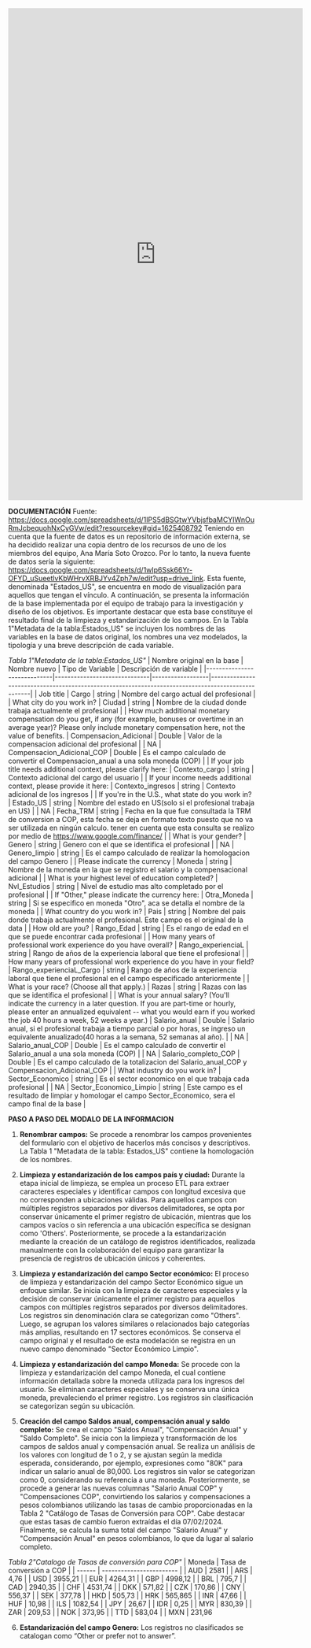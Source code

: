 <iframe width="600" height="1000" src="https://lookerstudio.google.com/embed/reporting/8a79764f-d20f-470e-a227-694b2726b813/page/RespD" frameborder="0" style="border:0" allowfullscreen sandbox="allow-storage-access-by-user-activation allow-scripts allow-same-origin allow-popups allow-popups-to-escape-sandbox"></iframe>


**DOCUMENTACIÓN**
Fuente: https://docs.google.com/spreadsheets/d/1IPS5dBSGtwYVbjsfbaMCYIWnOuRmJcbequohNxCyGVw/edit?resourcekey#gid=1625408792
Teniendo en cuenta que la fuente de datos es un repositorio de información externa, se ha decidido realizar una copia dentro de los recursos de uno de los miembros del equipo, Ana María Soto Orozco. Por lo tanto, la nueva fuente de datos sería la siguiente: https://docs.google.com/spreadsheets/d/1wIp6Ssk66Yr-OFYD_uSueetlvKbWHrvXRBJYv4Zph7w/edit?usp=drive_link. Esta fuente, denominada "Estados_US", se encuentra en modo de visualización para aquellos que tengan el vínculo.
A continuación, se presenta la información de la base implementada por el equipo de trabajo para la investigación y diseño de los objetivos. Es importante destacar que esta base constituye el resultado final de la limpieza y estandarización de los campos. En la Tabla 1"Metadata de la tabla:Estados_US" se incluyen los nombres de las variables en la base de datos original, los nombres una vez modelados, la tipología y una breve descripción de cada variable.

*Tabla 1"Metadata de la tabla:Estados_US"*
| Nombre original en la base | Nombre nuevo                | Tipo de Variable | Descripción de variable                                                                           |
|-----------------------------|------------------------------|------------------|---------------------------------------------------------------------------------------------------|
| Job title                   | Cargo                        | string           | Nombre del cargo actual del profesional                                                          |
| What city do you work in?  | Ciudad                       | string           | Nombre de la ciudad donde trabaja actualmente el profesional                                      |
| How much additional monetary compensation do you get, if any (for example, bonuses or overtime in an average year)? Please only include monetary compensation here, not the value of benefits. | Compensacion_Adicional      | Double           | Valor de la compensacion adicional del profesional                                               |
| NA                          | Compensacion_Adicional_COP   | Double           | Es el campo calculado de convertir el Compensacion_anual  a una sola moneda (COP)                |
| If your job title needs additional context, please clarify here: | Contexto_cargo               | string           | Contexto adicional del cargo del usuario                                                         |
| If your income needs additional context, please provide it here: | Contexto_ingresos            | string           | Contexto adicional de los ingresos                                                                |
| If you're in the U.S., what state do you work in?              | Estado_US                    | string           | Nombre del estado en US(solo si el profesional trabaja en US)                                     |
| NA                          | Fecha_TRM                    | string           | Fecha en la que fue consultada la TRM de conversion a COP, esta fecha se deja en formato texto puesto que no va ser utilizada en ningún calculo. tener en cuenta que esta consulta se realizo por medio de https://www.google.com/finance/ |
| What is your gender?       | Genero                       | string           | Genero con el que se identifica el profesional                                                   |
| NA                          | Genero_limpio                | string           | Es el campo calculado de realizar la homologacion del campo Genero                                |
| Please indicate the currency | Moneda                     | string           | Nombre de la moneda en la que se registro el salario y la compensacional adicional                |
| What is your highest level of education completed?             | Nvl_Estudios                 | string           | Nivel de estudio mas alto completado por el profesional                                           |
| If "Other," please indicate the currency here: | Otra_Moneda       | string           | Si se especifico en moneda "Otro", aca se detalla el nombre de la moneda                           |
| What country do you work in? | Pais                         | string           | Nombre del pais donde trabaja actualmente el profesional. Este campo es el original de la data    |
| How old are you?            | Rango_Edad                   | string           | Es el rango de edad en el que se puede encontrar cada profesional                                 |
| How many years of professional work experience do you have overall? | Rango_experienciaL   | string           | Rango de años de la experiencia laboral que tiene el profesional                                  |
| How many years of professional work experience do you have in your field? | Rango_experienciaL_Cargo | string     | Rango de años de la experiencia laboral que tiene el profesional en el campo especificado anteriormente |
| What is your race? (Choose all that apply.)                    | Razas                        | string           | Razas con las que se identifica el profesional                                                   |
| What is your annual salary? (You'll indicate the currency in a later question. If you are part-time or hourly, please enter an annualized equivalent -- what you would earn if you worked the job 40 hours a week, 52 weeks a year.) | Salario_anual  | Double           | Salario anual, si el profesional trabaja a tiempo parcial o por horas, se ingreso un equivalente anualizado(40 horas a la semana, 52 semanas al año). |
| NA                          | Salario_anual_COP            | Double           | Es el campo calculado de convertir el Salario_anual a una sola moneda (COP)                       |
| NA                          | Salario_completo_COP        | Double           | Es el campo calculado de la totalizacion del Salario_anual_COP  y Compensacion_Adicional_COP      |
| What industry do you work in? | Sector_Economico           | string           | Es el sector economico en el que trabaja cada profesional                                         |
| NA                          | Sector_Economico_Limpio      | string           | Este campo es el resultado de limpiar y homologar el campo Sector_Economico, sera el campo final de la base |


**PASO A PASO DEL MODALO DE LA INFORMACION**
1.	**Renombrar campos:** 
Se procede a renombrar los campos provenientes del formulario con el objetivo de hacerlos más concisos y descriptivos. La Tabla 1 "Metadata de la tabla: Estados_US" contiene la homologación de los nombres.

2.	**Limpieza y estandarización de los campos país y ciudad:**
Durante la etapa inicial de limpieza, se emplea un proceso ETL para extraer caracteres especiales y identificar campos con longitud excesiva que no corresponden a ubicaciones válidas. Para aquellos campos con múltiples registros separados por diversos delimitadores, se opta por conservar únicamente el primer registro de ubicación, mientras que los campos vacíos o sin referencia a una ubicación específica se designan como 'Others'. Posteriormente, se procede a la estandarización mediante la creación de un catálogo de registros identificados, realizada manualmente con la colaboración del equipo para garantizar la presencia de registros de ubicación únicos y coherentes.

3.	**Limpieza y estandarización del campo Sector económico:**
El proceso de limpieza y estandarización del campo Sector Económico sigue un enfoque similar. Se inicia con la limpieza de caracteres especiales y la decisión de conservar únicamente el primer registro para aquellos campos con múltiples registros separados por diversos delimitadores. Los registros sin denominación clara se categorizan como "Others". Luego, se agrupan los valores similares o relacionados bajo categorías más amplias, resultando en 17 sectores económicos. Se conserva el campo original y el resultado de esta modelación se registra en un nuevo campo denominado "Sector Económico Limpio".

4.	**Limpieza y estandarización del campo Moneda:**
Se procede con la limpieza y estandarización del campo Moneda, el cual contiene información detallada sobre la moneda utilizada para los ingresos del usuario. Se eliminan caracteres especiales y se conserva una única moneda, prevaleciendo el primer registro. Los registros sin clasificación se categorizan según su ubicación.

5.	**Creación del campo Saldos anual, compensación anual y saldo completo:**
Se crea el campo "Saldos Anual", "Compensación Anual" y "Saldo Completo". Se inicia con la limpieza y transformación de los campos de saldos anual y compensación anual. Se realiza un análisis de los valores con longitud de 1 o 2, y se ajustan según la medida esperada, considerando, por ejemplo, expresiones como "80K" para indicar un salario anual de 80,000. Los registros sin valor se categorizan como 0, considerando su referencia a una moneda.
Posteriormente, se procede a generar las nuevas columnas "Salario Anual COP" y "Compensaciones COP", convirtiendo los salarios y compensaciones a pesos colombianos utilizando las tasas de cambio proporcionadas en la Tabla 2 "Catálogo de Tasas de Conversión para COP". Cabe destacar que estas tasas de cambio fueron extraídas el día 07/02/2024.
Finalmente, se calcula la suma total del campo "Salario Anual" y "Compensación Anual" en pesos colombianos, lo que da lugar al salario completo.

*Tabla 2"Catalogo de Tasas de conversión para COP"*
| Moneda | Tasa de conversión a COP |
| ------ | ------------------------ |
| AUD    | 2581                     |
| ARS    | 4,76                     |
| USD    | 3955,21                  |
| EUR    | 4264,31                  |
| GBP    | 4998,12                  |
| BRL    | 795,7                    |
| CAD    | 2940,35                  |
| CHF    | 4531,74                  |
| DKK    | 571,82                   |
| CZK    | 170,86                   |
| CNY    | 556,37                   |
| SEK    | 377,78                   |
| HKD    | 505,73                   |
| HRK    | 565,865                  |
| INR    | 47,66                    |
| HUF    | 10,98                    |
| ILS    | 1082,54                  |
| JPY    | 26,67                    |
| IDR    | 0,25                     |
| MYR    | 830,39                   |
| ZAR    | 209,53                   |
| NOK    | 373,95                   |
| TTD    | 583,04                   |
| MXN    | 231,96                  

6.	**Estandarización del campo Genero:**
Los registros no clasificados se catalogan como “Other or prefer not to answer”.
